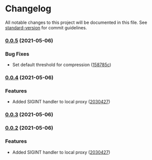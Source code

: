 # Changelog

All notable changes to this project will be documented in this file. See [standard-version](https://github.com/conventional-changelog/standard-version) for commit guidelines.

### [0.0.5](https://github.com/leo-ls/cf-destination-proxy/compare/v0.0.4...v0.0.5) (2021-05-06)


### Bug Fixes

* Set default threshold for compression ([158785c](https://github.com/leo-ls/cf-destination-proxy/commit/158785c8ceb880e4a4434708ce312364ebda7314))

### [0.0.4](https://github.com/leo-ls/cf-destination-proxy/compare/v0.0.0...v0.0.4) (2021-05-06)


### Features

* Added SIGINT handler to local proxy ([2030427](https://github.com/leo-ls/cf-destination-proxy/commit/2030427d54f4c44c596fbfab17820970c25dadcb))

### [0.0.3](https://github.com/leo-ls/cf-destination-proxy/compare/v0.0.2...v0.0.3) (2021-05-06)

### [0.0.2](https://github.com/leo-ls/cf-destination-proxy/compare/v0.0.0...v0.0.2) (2021-05-06)


### Features

* Added SIGINT handler to local proxy ([2030427](https://github.com/leo-ls/cf-destination-proxy/commit/2030427d54f4c44c596fbfab17820970c25dadcb))
